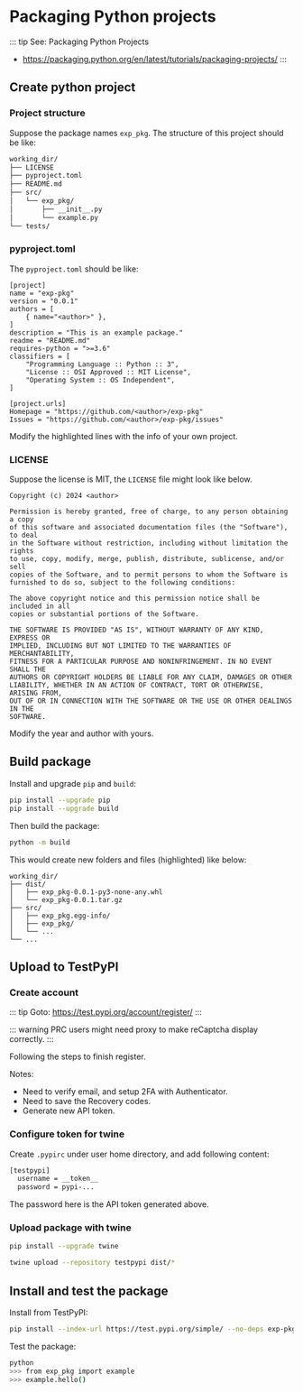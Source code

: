 # Packaging Python projects

::: tip See: Packaging Python Projects
- https://packaging.python.org/en/latest/tutorials/packaging-projects/
:::


## Create python project

### Project structure

Suppose the package names `exp_pkg`. The structure of this project should be like:

```sh
working_dir/
├── LICENSE
├── pyproject.toml
├── README.md
├── src/
│   └── exp_pkg/
│       ├── __init__.py
│       └── example.py
└── tests/
```

### pyproject.toml

The `pyproject.toml` should be like:

```toml{2,3,5,7,17,18}
[project]
name = "exp-pkg"
version = "0.0.1"
authors = [
    { name="<author>" },
]
description = "This is an example package."
readme = "README.md"
requires-python = ">=3.6"
classifiers = [
    "Programming Language :: Python :: 3",
    "License :: OSI Approved :: MIT License",
    "Operating System :: OS Independent",
]

[project.urls]
Homepage = "https://github.com/<author>/exp-pkg"
Issues = "https://github.com/<author>/exp-pkg/issues"
```

<f>Modify the highlighted lines with the info of your own project.</f>

### LICENSE

Suppose the license is MIT, the `LICENSE` file might look like below.

```txt{1}
Copyright (c) 2024 <author>

Permission is hereby granted, free of charge, to any person obtaining a copy
of this software and associated documentation files (the "Software"), to deal
in the Software without restriction, including without limitation the rights
to use, copy, modify, merge, publish, distribute, sublicense, and/or sell
copies of the Software, and to permit persons to whom the Software is
furnished to do so, subject to the following conditions:

The above copyright notice and this permission notice shall be included in all
copies or substantial portions of the Software.

THE SOFTWARE IS PROVIDED "AS IS", WITHOUT WARRANTY OF ANY KIND, EXPRESS OR
IMPLIED, INCLUDING BUT NOT LIMITED TO THE WARRANTIES OF MERCHANTABILITY,
FITNESS FOR A PARTICULAR PURPOSE AND NONINFRINGEMENT. IN NO EVENT SHALL THE
AUTHORS OR COPYRIGHT HOLDERS BE LIABLE FOR ANY CLAIM, DAMAGES OR OTHER
LIABILITY, WHETHER IN AN ACTION OF CONTRACT, TORT OR OTHERWISE, ARISING FROM,
OUT OF OR IN CONNECTION WITH THE SOFTWARE OR THE USE OR OTHER DEALINGS IN THE
SOFTWARE.
```

<f>Modify the year and author with yours.</f>

## Build package

Install and upgrade `pip` and `build`:

```sh
pip install --upgrade pip
pip install --upgrade build
```

Then build the package:

```sh
python -m build
```

This would create new folders and files <f>(highlighted)</f> like below:

```sh{2-4,6}
working_dir/
├── dist/
│   ├── exp_pkg-0.0.1-py3-none-any.whl
│   └── exp_pkg-0.0.1.tar.gz
├── src/
│   ├── exp_pkg.egg-info/
│   ├── exp_pkg/
│   └── ...
└── ...
```

## Upload to TestPyPI

### Create account

::: tip Goto: https://test.pypi.org/account/register/
:::

::: warning PRC users might need proxy to make reCaptcha display correctly.
:::

Following the steps to finish register.

Notes:
- Need to verify email, and setup 2FA with Authenticator.
- Need to save the Recovery codes.
- Generate new API token.

### Configure token for twine

Create `.pypirc` under user home directory, and add following content:

```sh
[testpypi]
  username = __token__
  password = pypi-...
```

<f>The password here is the API token generated above.</f>


### Upload package with twine

```sh
pip install --upgrade twine
```

```sh
twine upload --repository testpypi dist/*
```

## Install and test the package

Install from TestPyPI:

```sh
pip install --index-url https://test.pypi.org/simple/ --no-deps exp-pkg
```

Test the package:

```sh
python
>>> from exp_pkg import example
>>> example.hello()
```
